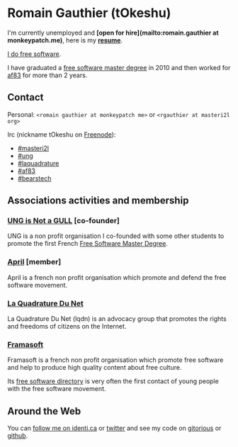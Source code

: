 Romain Gauthier (tOkeshu)
=========================


I'm currently unemployed and **[open for hire](mailto:romain.gauthier
at monkeypatch.me)**, here is my
**[resume](/~tOkeshu/cv.romain_gauthier.2012-10-21.pdf)**.

[I do free software](/projects).

I have graduated a [free software master degree](http://masteri2l.org)
in 2010 and then worked for [af83](http://www.af83.com) for more than
2 years.


Contact
-------

Personal: `<romain gauthier at monkeypatch me>` or `<rgauthier at masteri2l org>`

Irc (nickname tOkeshu on [Freenode](http://freenode.net/)):

  - [#masteri2l](irc://irc.freenode.org#masteri2l)
  - [#ung](irc://irc.freenode.org#ung)
  - [#laquadrature](irc://irc.freenode.org#laquadrature)
  - [#af83](irc://irc.freenode.org#af83)
  - [#bearstech](irc://irc.freenode.org#bearstech)

Associations activities and membership
--------------------------------------

### [UNG is Not a GULL](http://masteri2l.org/ung/accueil) [co-founder]

UNG is a non profit organisation I co-founded with some other students
to promote the first French
[Free Software Master Degree](http://masteri2l.org).

### [April](http://april.org) [member]

April is a french non profit organisation which promote and defend the
free software movement.

### [La Quadrature Du Net](http://www.laquadrature.net/en/who-are-we)

La Quadrature Du Net (lqdn) is an advocacy group that promotes the
rights and freedoms of citizens on the Internet.

### [Framasoft](http://www.framasoft.net)

Framasoft is a french non profit organisation which promote free software
and help to produce high quality content about free culture.

Its [free software directory](http://framasoft.net) is very often the first contact of young people
with the free software movement.

Around the Web
--------------

You can [follow me on identi.ca](http://identi.ca/tOkeshu) or
[twitter](http:/twitter.com/tOkeshu) and see my code on
[gitorious](http://gitorious.org/~rgauthier) or
[github](http://github.com/tOkeshu).

